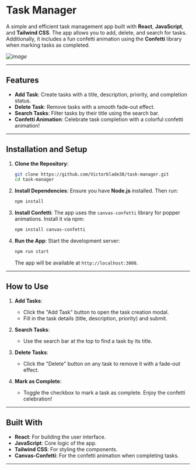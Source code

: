 
# Task Manager

A simple and efficient task management app built with **React**, **JavaScript**, and **Tailwind CSS**. The app allows you to add, delete, and search for tasks. Additionally, it includes a fun confetti animation using the **Confetti** library when marking tasks as completed.

*![image](https://github.com/user-attachments/assets/f7304581-f62b-41bc-801b-3532fe2f3055)*

---

## Features

- **Add Task**: Create tasks with a title, description, priority, and completion status.
- **Delete Task**: Remove tasks with a smooth fade-out effect.
- **Search Tasks**: Filter tasks by their title using the search bar.
- **Confetti Animation**: Celebrate task completion with a colorful confetti animation!

---

## Installation and Setup

1. **Clone the Repository**:
   ```bash
   git clone https://github.com/Victorblade38/task-manager.git
   cd task-manager
   ```

2. **Install Dependencies**:
   Ensure you have **Node.js** installed. Then run:
   ```bash
   npm install
   ```

3. **Install Confetti**:
   The app uses the `canvas-confetti` library for popper animations. Install it via npm:
   ```bash
   npm install canvas-confetti
   ```

4. **Run the App**:
   Start the development server:
   ```bash
   npm run start
   ```
   The app will be available at `http://localhost:3000`.

---

## How to Use

1. **Add Tasks**:
   - Click the "Add Task" button to open the task creation modal.
   - Fill in the task details (title, description, priority) and submit.

2. **Search Tasks**:
   - Use the search bar at the top to find a task by its title.

3. **Delete Tasks**:
   - Click the "Delete" button on any task to remove it with a fade-out effect.

4. **Mark as Complete**:
   - Toggle the checkbox to mark a task as complete. Enjoy the confetti celebration!

---

## Built With

- **React**: For building the user interface.
- **JavaScript**: Core logic of the app.
- **Tailwind CSS**: For styling the components.
- **Canvas-Confetti**: For the confetti animation when completing tasks.

---



